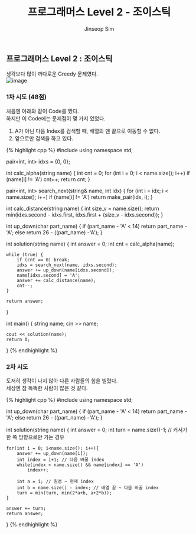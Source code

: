 ﻿---
layout: post
title: "프로그래머스 Level 2 - 조이스틱"
categories: Programmers
tags: [cpp]
author:
  - Jinseop Sim
---

## 프로그래머스 Level 2 : 조이스틱

생각보다 많이 까다로운 Greedy 문제였다.  
![image](https://user-images.githubusercontent.com/71700079/175919129-c4f347bb-1d46-4640-bab9-2dd9336c91e8.png)  

### 1차 시도 (48점)  

처음엔 아래와 같이 Code를 짰다.  
하지만 이 Code에는 문제점이 몇 가지 있었다.  
1. A가 아닌 다음 Index를 검색할 때, 배열의 맨 끝으로 이동할 수 없다.  
2. 앞으로만 검색을 하고 있다.

{% highlight cpp %}
#include <iostream>
using namespace std;

pair<int, int> idxs = {0, 0};

int calc_alpha(string name) {
	int cnt = 0;
	for (int i = 0; i < name.size(); i++)
		if (name[i] != 'A') cnt++;
	return cnt;
}

pair<int, int> search_next(string& name, int idx) {
	for (int i = idx; i < name.size(); i++)
		if (name[i] != 'A')
			return make_pair(idx, i);
}

int calc_distance(string name) {
	int size_v = name.size();
	return min(idxs.second - idxs.first, idxs.first + (size_v - idxs.second));
}

int up_down(char part_name) {
	if (part_name - 'A' < 14)
		return part_name - 'A';
	else return 26 - ((part_name) -'A');
}

int solution(string name) {
	int answer = 0;
	int cnt = calc_alpha(name);

	while (true) {
		if (cnt == 0) break;
		idxs = search_next(name, idxs.second);
		answer += up_down(name[idxs.second]);
		name[idxs.second] = 'A';
		answer += calc_distance(name);
		cnt--;
	}

	return answer;
}

int main() {
	string name;
	cin >> name;

	cout << solution(name);
	return 0;
}
{% endhighlight %}

### 2차 시도

도저히 생각이 나지 않아 다른 사람들의 힘을 빌렸다.  
세상엔 참 똑똑한 사람이 많은 것 같다.  

{% highlight cpp %}
#include <string>
using namespace std;

int up_down(char part_name) {
	if (part_name - 'A' < 14)
		return part_name - 'A';
	else return 26 - ((part_name) -'A');
}

int solution(string name) {
	int answer = 0;
    int turn = name.size()-1; // 커서가 한 쪽 방향으로만 가는 경우
    
    for(int i = 0; i<name.size(); i++){
        answer += up_down(name[i]);
        int index = i+1; // 다음 바꿀 index
        while(index < name.size() && name[index] == 'A')
            index++;
        
        int a = i; // 원점 ~ 현재 index
        int b = name.size() - index; // 배열 끝 ~ 다음 바꿀 index
        turn = min(turn, min(2*a+b, a+2*b));
    }
    
    answer += turn;
	return answer;
}
{% endhighlight %}
